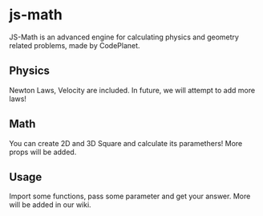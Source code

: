 # js-math

JS-Math is an advanced engine for calculating physics and geometry related problems, made by CodePlanet.

## Physics

Newton Laws, Velocity are included. In future, we will attempt to add more laws!

## Math

You can create 2D and 3D Square and calculate its paramethers! More props will be added.

## Usage

Import some functions, pass some parameter and get your answer. More will be added in our wiki.
